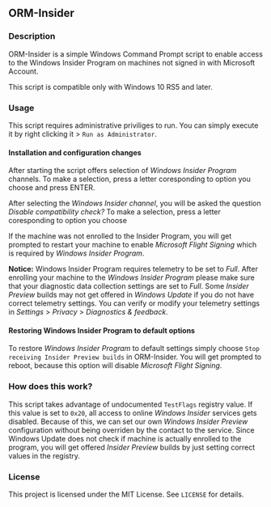 ORM-Insider
--------------------

### Description
ORM-Insider is a simple Windows Command Prompt script to enable access
to the Windows Insider Program on machines not signed in with Microsoft Account.

This script is compatible only with Windows 10 RS5 and later.

### Usage
This script requires administrative priviliges to run. You can simply execute it
by right clicking it > `Run as Administrator`.

#### Installation and configuration changes
After starting the script offers selection of *Windows Insider Program* channels.
To make a selection, press a letter coresponding to option you choose and press
ENTER.

After selecting the *Windows Insider channel*, you will be asked the question 
*Disable compatibility check?* To make a selection, press a letter coresponding 
to option you choose

If the machine was not enrolled to the Insider Program, you will get prompted to
restart your machine to enable *Microsoft Flight Signing* which is required by
*Windows Insider Program*. 

**Notice:** Windows Insider Program requires telemetry to be set to *Full*.
After enrolling your machine to the *Windows Insider Program* please make sure
that your diagnostic data collection settings are set to *Full*. Some *Insider
Preview* builds may not get offered in *Windows Update* if you do not have
correct telemetry settings. You can verify or modify your telemetry settings in
*Settings* > *Privacy* > *Diagnostics & feedback*.

#### Restoring Windows Insider Program to default options
To restore *Windows Insider Program* to default settings simply choose `Stop
receiving Insider Preview builds` in ORM-Insider. You will get prompted
to reboot, because this option will disable *Microsoft Flight Signing*.

### How does this work?
This script takes advantage of undocumented `TestFlags` registry value.
If this value is set to `0x20`, all access to online *Windows Insider* services
gets disabled. Because of this, we can set our own *Windows Insider Preview*
configuration without being overriden by the contact to the service. Since
Windows Update does not check if machine is actually enrolled to the program,
you will get offered *Insider Preview* builds by just setting correct values in
the registry.

### License
This project is licensed under the MIT License. See `LICENSE` for details.
